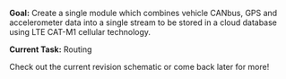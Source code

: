**Goal:** Create a single module which combines vehicle CANbus, GPS and accelerometer data into a single stream to be stored in a cloud database using LTE CAT-M1 cellular technology.

**Current Task:** Routing

Check out the current revision schematic or come back later for more!
